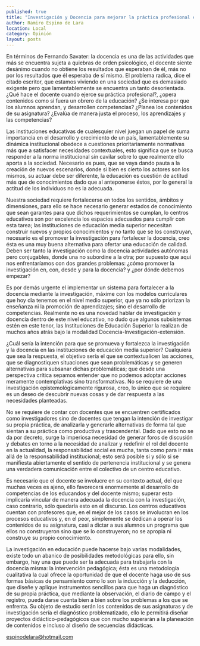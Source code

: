 ```yaml
---
published: true
title: "Investigación y Docencia para mejorar la práctica profesional en las instituciones de educación media superior "
author: Ramiro Espino de Lara
location: Local
category: Opinión
layout: posts
---
```


En términos de Fernando Savater: la docencia es una de las actividades que más se encuentra sujeta a quiebras de orden psicológico, el docente siente desánimo cuando no obtiene los resultados que esperaban de él, más no por los resultados que él esperaba de sí mismo. El problema radica, dice el citado escritor, que estamos viviendo en una sociedad que es demasiado exigente pero que lamentablemente se encuentra un tanto desorientada. ¿Qué hace el docente cuando ejerce su práctica profesional?, ¿opera contenidos como si fuera un obrero de la educación? ¿Se interesa por que los alumnos aprendan, y desarrollen competencias? ¿Planea los contenidos de su asignatura? ¿Evalúa de manera justa el proceso, los aprendizajes y las competencias?

Las instituciones educativas de cualesquier nivel juegan un papel de suma importancia en el desarrollo y crecimiento de un país, lamentablemente su dinámica institucional obedece a cuestiones prioritariamente normativas más que a  satisfacer necesidades contextuales, esto significa que se busca responder a la norma institucional sin cavilar sobre lo que realmente ello aporta a la sociedad. Necesario es pues, que se vaya dando pauta a la creación de nuevos escenarios, donde si bien es cierto los actores son los mismos, su actuar debe ser diferente, la educación es cuestión de actitud más que de conocimientos dado que al anteponerse éstos, por lo general la actitud de los individuos no es la adecuada.

Nuestra sociedad requiere fortalecerse en todos los sentidos, ámbitos y dimensiones, para ello se hace necesario generar estados de conocimiento que sean garantes para que dichos requerimientos se cumplan, lo centros educativos son por excelencia los espacios adecuados para cumplir con esta tarea; las instituciones de educación media superior necesitan construir nuevos y propios conocimientos y no tanto que se los construyan, necesario es el promover la investigación para fortalecer la docencia, creo ésta es una muy buena alternativa para ofertar una educación de calidad. Deben ser tanto la investigación como la docencia actividades autónomas pero conjugables, donde una no subordine a la otra; por supuesto que aquí nos enfrentaríamos con dos grandes problemas: ¿cómo promover la investigación en, con, desde y para la docencia? y ¿por dónde debemos empezar?

Es por demás urgente el implementar un sistema para fortalecer a la docencia mediante la investigación, máxime con los modelos curriculares que hoy día tenemos en el nivel medio superior, que ya no sólo priorizan la enseñanza ni la promoción de aprendizajes; sino el desarrollo de competencias. Realmente no es una novedad hablar de investigación y docencia dentro de este nivel educativo, no dudo que algunos subsistemas estén en este tenor, las Instituciones de Educación Superior la realizan de muchos años atrás bajo la modalidad Docencia-Investigación-extensión.

¿Cuál sería la intención para que se promueva y fortalezca la investigación y la docencia en las instituciones de educación media superior? Cualquiera que sea la respuesta, el objetivo sería el que se contextualicen las acciones, que se diagnostiquen situaciones que sean problemáticas y se generen alternativas para subsanar dichas problemáticas; que desde una perspectiva crítica sepamos entender que no podemos adoptar acciones meramente contemplativas sino transformativas. No se requiere de una investigación epistemológicamente rigurosa, creo, lo único que se requiere es un deseo de descubrir nuevas cosas y de dar respuesta a las necesidades planteadas.

No se requiere de contar con docentes que se encuentren certificados como investigadores sino de docentes que tengan la intención de investigar su propia práctica, de analizarla y generarle alternativas de forma tal que sientan a su práctica como productiva y trascendental. Dado que esto no se da por decreto, surge la imperiosa necesidad de generar foros de discusión y debates en torno a la necesidad de analizar y redefinir el rol del docente en la actualidad, la responsabilidad social es mucha, tanta como para ir más allá de la responsabilidad institucional; esto será posible si y sólo si se manifiesta abiertamente el sentido de pertenencia institucional y se genera una verdadera comunicación entre el colectivo de un centro educativo.

Es necesario que el docente se involucre en su contexto actual, del que muchas veces es ajeno, ello favorecerá enormemente al desarrollo de competencias de los educandos y del docente mismo; superar esto implicaría vincular de manera adecuada la docencia con la investigación, caso contrario, sólo quedaría esto en el discurso. Los  centros educativos  cuentan con profesores que, en el mejor de los casos se involucran en los procesos educativos y, en el peor, simplemente se dedican a operar los contenidos de su asignatura, casi a dictar a sus alumnos un programa que ellos no construyeron sino que se lo construyeron; no se apropia ni construye su propio conocimiento.

La investigación en educación puede hacerse bajo varias modalidades, existe todo un abanico de posibilidades metodológicas para ello, sin embargo, hay una que puede ser la adecuada para trabajarla con la docencia misma: la intervención pedagógica; ésta es una metodología cualitativa la cual ofrece la oportunidad de que el docente haga uso de sus formas básicas de pensamiento como lo son la inducción y la deducción, que diseñe y aplique instrumentos sencillos para que haga un diagnóstico de su propia práctica, que mediante la observación, el diario de campo y el registro, pueda darse cuenta bien a bien sobre los problemas a los que se enfrenta. Su objeto de estudio serán los contenidos de sus asignaturas y de investigación sería el diagnóstico problematizado, ello le permitirá diseñar proyectos didáctico-pedagógicos que con mucho superarán a la planeación de contenidos e incluso al diseño de secuencias didácticas. 

espinodelara@hotmail.com
